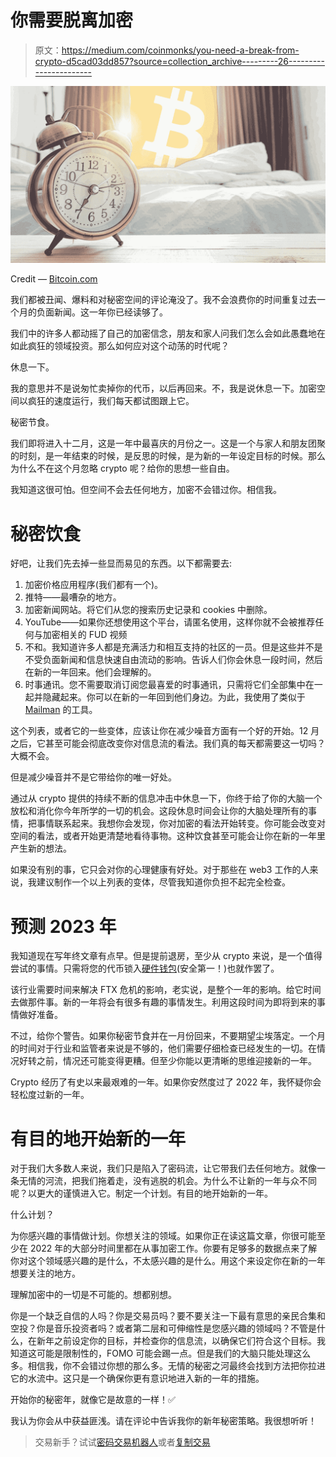 # 你需要脱离加密

> 原文：<https://medium.com/coinmonks/you-need-a-break-from-crypto-d5cad03dd857?source=collection_archive---------26----------------------->

![](img/353c3e88c9252cd541d5181d22162c4c.png)

Credit — [Bitcoin.com](https://news.bitcoin.com/another-sleeping-bitcoin-block-reward-from-2010-was-caught-waking-up-after-ten-years/)

我们都被丑闻、爆料和对秘密空间的评论淹没了。我不会浪费你的时间重复过去一个月的负面新闻。这一年你已经读够了。

我们中的许多人都动摇了自己的加密信念，朋友和家人问我们怎么会如此愚蠢地在如此疯狂的领域投资。那么如何应对这个动荡的时代呢？

休息一下。

我的意思并不是说匆忙卖掉你的代币，以后再回来。不，我是说休息一下。加密空间以疯狂的速度运行，我们每天都试图跟上它。

秘密节食。

我们即将进入十二月，这是一年中最喜庆的月份之一。这是一个与家人和朋友团聚的时刻，是一年结束的时候，是反思的时候，是为新的一年设定目标的时候。那么为什么不在这个月忽略 crypto 呢？给你的思想一些自由。

我知道这很可怕。但空间不会去任何地方，加密不会错过你。相信我。

# 秘密饮食

好吧，让我们先去掉一些显而易见的东西。以下都需要去:

1.  加密价格应用程序(我们都有一个)。
2.  推特——最嘈杂的地方。
3.  加密新闻网站。将它们从您的搜索历史记录和 cookies 中删除。
4.  YouTube——如果你还想使用这个平台，请匿名使用，这样你就不会被推荐任何与加密相关的 FUD 视频
5.  不和。我知道许多人都是充满活力和相互支持的社区的一员。但是这些并不是不受负面新闻和信息快速自由流动的影响。告诉人们你会休息一段时间，然后在新的一年回来。他们会理解的。
6.  时事通讯。您不需要取消订阅您最喜爱的时事通讯，只需将它们全部集中在一起并隐藏起来。你可以在新的一年回到他们身边。为此，我使用了类似于 [Mailman](https://mailmanhq.com/) 的工具。

这个列表，或者它的一些变体，应该让你在减少噪音方面有一个好的开始。12 月之后，它甚至可能会彻底改变你对信息流的看法。我们真的每天都需要这一切吗？大概不会。

但是减少噪音并不是它带给你的唯一好处。

通过从 crypto 提供的持续不断的信息冲击中休息一下，你终于给了你的大脑一个放松和消化你今年所学的一切的机会。这段休息时间会让你的大脑处理所有的事情，把事情联系起来。我想你会发现，你对加密的看法开始转变。你可能会改变对空间的看法，或者开始更清楚地看待事物。这种饮食甚至可能会让你在新的一年里产生新的想法。

如果没有别的事，它只会对你的心理健康有好处。对于那些在 web3 工作的人来说，我建议制作一个以上列表的变体，尽管我知道你负担不起完全检查。

# 预测 2023 年

我知道现在写年终文章有点早。但是提前退房，至少从 crypto 来说，是一个值得尝试的事情。只需将您的代币锁入[硬件钱包](https://www.ledger.com/)(安全第一！)也就作罢了。

该行业需要时间来解决 FTX 危机的影响，老实说，是整个一年的影响。给它时间去做那件事。新的一年将会有很多有趣的事情发生。利用这段时间为即将到来的事情做好准备。

不过，给你个警告。如果你秘密节食并在一月份回来，不要期望尘埃落定。一个月的时间对于行业和监管者来说是不够的，他们需要仔细检查已经发生的一切。在情况好转之前，情况还可能变得更糟。但至少你能以更清晰的思维迎接新的一年。

Crypto 经历了有史以来最艰难的一年。如果你安然度过了 2022 年，我怀疑你会轻松度过新的一年。

# 有目的地开始新的一年

对于我们大多数人来说，我们只是陷入了密码流，让它带我们去任何地方。就像一条无情的河流，把我们拖着走，没有逃脱的机会。为什么不让新的一年与众不同呢？以更大的谨慎进入它。制定一个计划。有目的地开始新的一年。

什么计划？

为你感兴趣的事情做计划。你想关注的领域。如果你正在读这篇文章，你很可能至少在 2022 年的大部分时间里都在从事加密工作。你要有足够多的数据点来了解你对这个领域感兴趣的是什么，不太感兴趣的是什么。用这个来设定你在新的一年想要关注的地方。

理解加密中的一切是不可能的。想都别想。

你是一个缺乏自信的人吗？你是交易员吗？要不要关注一下最有意思的亲民合集和空投？你是音乐投资者吗？或者第二层和可伸缩性是您感兴趣的领域吗？不管是什么，在新年之前设定你的目标，并检查你的信息流，以确保它们符合这个目标。我知道这可能是限制性的，FOMO 可能会踢一点。但是我们的大脑只能处理这么多。相信我，你不会错过你想的那么多。无情的秘密之河最终会找到方法把你拉进它的水流中。这只是一个确保你更有意识地进入新的一年的措施。

开始你的秘密年，就像它是故意的一样！✅

我认为你会从中获益匪浅。请在评论中告诉我你的新年秘密策略。我很想听听！

> 交易新手？试试[密码交易机器人](/coinmonks/crypto-trading-bot-c2ffce8acb2a)或者[复制交易](/coinmonks/top-10-crypto-copy-trading-platforms-for-beginners-d0c37c7d698c)